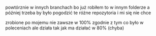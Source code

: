 powtórznie w innych branchach bo już robiłem to w innym folderze a później trzeba by było pogodzić te różne repozytoria i mi się nie chce

zrobione po mojemu nie zawsze w 100% zgodnie z tym co było w poleceniach ale działa tak jak ma działać w 80% (chyba)
